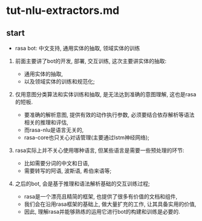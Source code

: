 # tut-nlu-extractors.md

## start
+ rasa bot: 中文支持, 通用实体的抽取, 领域实体的训练

1. 前面主要讲了bot的开发, 部署, 交互训练, 这次主要讲实体的抽取: 
    - 通用实体的抽取, 
    - 以及领域实体的训练和规范化;

2. 仅用意图分类算法和实体训练和抽取, 是无法达到准确的意图理解, 这也是rasa的短板. 
    - 要准确的解析意图, 提供有效的动作执行参数, 必须要结合依存解析等语法相关的推理和评估, 
    - 而rasa-nlu是语言无关的, 
    - rasa-core也只关心对话管理(主要通过lstm神经网络);

3. rasa实际上并不关心使用哪种语言, 但某些语言是需要一些预处理的环节:
    - 比如需要分词的中文和日语, 
    - 需要转写的阿语, 波斯语, 希伯来语等;

4. 之后的bot, 会是基于推理和语法解析基础的交互训练过程;
    - rasa是一个漂亮且精简的框架, 也提供了很多有价值的文档和组件,
    - 我们会在沿用rasa框架的基础上, 做大量扩充的工作, 让其具备实用的价值,
    - 因此, 理解rasa并能够熟练的运用它进行bot的构建和训练是必要的.


